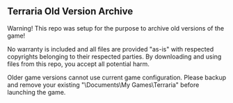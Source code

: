 ## Terraria Old Version Archive

Warning! This repo was setup for the purpose to archive old versions of the game!

No warranty is included and all files are provided "as-is" with respected
copyrights belonging to their respected parties. By downloading and using files
from this repo, you accept all potential harm.

Older game versions cannot use current game configuration. Please backup and remove
your existing "\Documents\My Games\Terraria" before launching the game.
